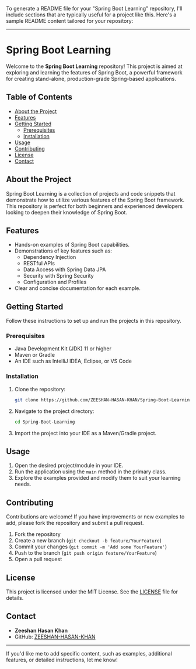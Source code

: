 To generate a README file for your "Spring Boot Learning" repository, I'll include sections that are typically useful for a project like this. Here's a sample README content tailored for your repository:

---

# Spring Boot Learning

Welcome to the **Spring Boot Learning** repository! This project is aimed at exploring and learning the features of Spring Boot, a powerful framework for creating stand-alone, production-grade Spring-based applications.

## Table of Contents

- [About the Project](#about-the-project)
- [Features](#features)
- [Getting Started](#getting-started)
  - [Prerequisites](#prerequisites)
  - [Installation](#installation)
- [Usage](#usage)
- [Contributing](#contributing)
- [License](#license)
- [Contact](#contact)

## About the Project

Spring Boot Learning is a collection of projects and code snippets that demonstrate how to utilize various features of the Spring Boot framework. This repository is perfect for both beginners and experienced developers looking to deepen their knowledge of Spring Boot.

## Features

- Hands-on examples of Spring Boot capabilities.
- Demonstrations of key features such as:
  - Dependency Injection
  - RESTful APIs
  - Data Access with Spring Data JPA
  - Security with Spring Security
  - Configuration and Profiles
- Clear and concise documentation for each example.

## Getting Started

Follow these instructions to set up and run the projects in this repository.

### Prerequisites

- Java Development Kit (JDK) 11 or higher
- Maven or Gradle
- An IDE such as IntelliJ IDEA, Eclipse, or VS Code

### Installation

1. Clone the repository:
   ```bash
   git clone https://github.com/ZEESHAN-HASAN-KHAN/Spring-Boot-Learning.git
   ```
2. Navigate to the project directory:
   ```bash
   cd Spring-Boot-Learning
   ```
3. Import the project into your IDE as a Maven/Gradle project.

## Usage

1. Open the desired project/module in your IDE.
2. Run the application using the `main` method in the primary class.
3. Explore the examples provided and modify them to suit your learning needs.

## Contributing

Contributions are welcome! If you have improvements or new examples to add, please fork the repository and submit a pull request.

1. Fork the repository
2. Create a new branch (`git checkout -b feature/YourFeature`)
3. Commit your changes (`git commit -m 'Add some YourFeature'`)
4. Push to the branch (`git push origin feature/YourFeature`)
5. Open a pull request

## License

This project is licensed under the MIT License. See the [LICENSE](LICENSE) file for details.

## Contact

- **Zeeshan Hasan Khan**
- GitHub: [ZEESHAN-HASAN-KHAN](https://github.com/ZEESHAN-HASAN-KHAN)

---

If you'd like me to add specific content, such as examples, additional features, or detailed instructions, let me know!
